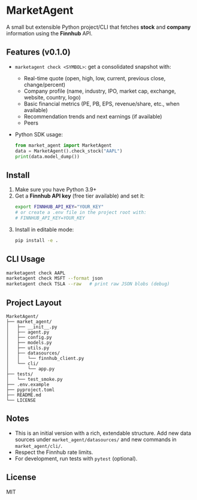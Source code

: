 # MarketAgent

A small but extensible Python project/CLI that fetches **stock** and **company** information using the **Finnhub** API.

## Features (v0.1.0)
- `marketagent check <SYMBOL>`: get a consolidated snapshot with:
  - Real-time quote (open, high, low, current, previous close, change/percent)
  - Company profile (name, industry, IPO, market cap, exchange, website, country, logo)
  - Basic financial metrics (PE, PB, EPS, revenue/share, etc., when available)
  - Recommendation trends and next earnings (if available)
  - Peers

- Python SDK usage:
  ```python
  from market_agent import MarketAgent
  data = MarketAgent().check_stock("AAPL")
  print(data.model_dump())
  ```

## Install

1) Make sure you have Python 3.9+
2) Get a **Finnhub API key** (free tier available) and set it:
   ```bash
   export FINNHUB_API_KEY="YOUR_KEY"
   # or create a .env file in the project root with:
   # FINNHUB_API_KEY=YOUR_KEY
   ```
3) Install in editable mode:
   ```bash
   pip install -e .
   ```

## CLI Usage
```bash
marketagent check AAPL
marketagent check MSFT --format json
marketagent check TSLA --raw   # print raw JSON blobs (debug)
```

## Project Layout
```
MarketAgent/
├── market_agent/
│   ├── __init__.py
│   ├── agent.py
│   ├── config.py
│   ├── models.py
│   ├── utils.py
│   ├── datasources/
│   │   └── finnhub_client.py
│   └── cli/
│       └── app.py
├── tests/
│   └── test_smoke.py
├── .env.example
├── pyproject.toml
├── README.md
└── LICENSE
```

## Notes
- This is an initial version with a rich, extendable structure. Add new data sources under `market_agent/datasources/` and new commands in `market_agent/cli/`.
- Respect the Finnhub rate limits.
- For development, run tests with `pytest` (optional).

## License
MIT
